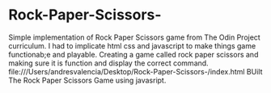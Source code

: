 # Rock-Paper-Scissors-
Simple implementation of Rock Paper Scissors game from The Odin Project curriculum.
I had to implicate html css and javascript to make things game functionab;e and playable.
Creating a game called rock paper scissors and making sure it is function and display the correct command.
file:///Users/andresvalencia/Desktop/Rock-Paper-Scissors-/index.html
BUilt The Rock Paper Scissors Game using javasript. 
